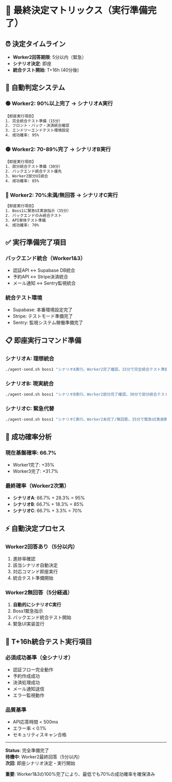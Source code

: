# 🎯 最終決定マトリックス（実行準備完了）

## ⏰ 決定タイムライン
- **Worker2回答期限**: 5分以内（緊急）
- **シナリオ決定**: 即座
- **統合テスト開始**: T+16h (40分後)

## 🚦 自動判定システム

### 🟢 Worker2: 90%以上完了 → シナリオA実行
```bash
【即座実行項目】
1. 完全統合テスト準備（15分）
2. フロント・バック・決済統合確認
3. エンドツーエンドテスト環境設定
4. 成功確率: 95%
```

### 🟡 Worker2: 70-89%完了 → シナリオB実行
```bash
【即座実行項目】
1. 部分統合テスト準備（30分）
2. バックエンド統合テスト優先
3. Worker2部分UI統合
4. 成功確率: 85%
```

### 🔴 Worker2: 70%未満/無回答 → シナリオC実行
```bash
【即座実行項目】
1. Boss1に緊急UI実装指示（35分）
2. バックエンドのみ統合テスト
3. API単体テスト準備
4. 成功確率: 70%
```

## ✅ 実行準備完了項目

### バックエンド統合（Worker1&3）
- 認証API ↔ Supabase DB統合
- 予約API ↔ Stripe決済統合  
- メール通知 ↔ Sentry監視統合

### 統合テスト環境
- Supabase: 本番環境設定完了
- Stripe: テストモード準備完了
- Sentry: 監視システム稼働準備完了

## 📋 即座実行コマンド準備

### シナリオA: 理想統合
```bash
./agent-send.sh boss1 "シナリオA実行。Worker2完了確認。15分で完全統合テスト準備開始。エンドツーエンド・セキュリティ・ユーザビリティテスト実行。成功確率95%。"
```

### シナリオB: 現実統合
```bash
./agent-send.sh boss1 "シナリオB実行。Worker2部分完了確認。30分で部分統合テスト準備開始。バックエンド優先・部分UI統合。成功確率85%。"
```

### シナリオC: 緊急代替
```bash
./agent-send.sh boss1 "シナリオC実行。Worker2未完了/無回答。35分で緊急UI実装開始。バックエンドのみ統合テスト。成功確率70%。"
```

## 🎯 成功確率分析

### 現在基盤確率: 66.7%
- Worker1完了: +35%
- Worker3完了: +31.7%

### 最終確率（Worker2次第）
- **シナリオA**: 66.7% + 28.3% = 95%
- **シナリオB**: 66.7% + 18.3% = 85%
- **シナリオC**: 66.7% + 3.3% = 70%

## ⚡ 自動決定プロセス

### Worker2回答あり（5分以内）
1. 進捗率確認
2. 該当シナリオ自動決定
3. 対応コマンド即座実行
4. 統合テスト準備開始

### Worker2無回答（5分経過）
1. **自動的にシナリオC実行**
2. Boss1緊急指示
3. バックエンド統合テスト開始
4. 緊急UI実装並行

## 🚀 T+16h統合テスト実行項目

### 必須成功基準（全シナリオ）
- 認証フロー完全動作
- 予約作成成功
- 決済処理成功
- メール通知送信
- エラー監視動作

### 品質基準
- API応答時間 < 500ms
- エラー率 < 0.1%
- セキュリティスキャン合格

---
**Status**: 完全準備完了  
**待機中**: Worker2最終回答（5分以内）  
**次回**: 即座シナリオ決定・実行開始

**重要**: Worker1&3の100%完了により、最低でも70%の成功確率を確保済み